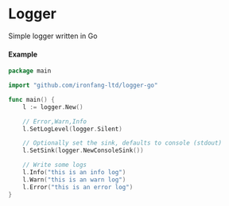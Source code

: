 # Logger

Simple logger written in Go

#### Example

```go
package main

import "github.com/ironfang-ltd/logger-go"

func main() {
	l := logger.New()

	// Error,Warn,Info
	l.SetLogLevel(logger.Silent)

	// Optionally set the sink, defaults to console (stdout)
	l.SetSink(logger.NewConsoleSink())

	// Write some logs
	l.Info("this is an info log")
	l.Warn("this is an warn log")
	l.Error("this is an error log")
}
```
